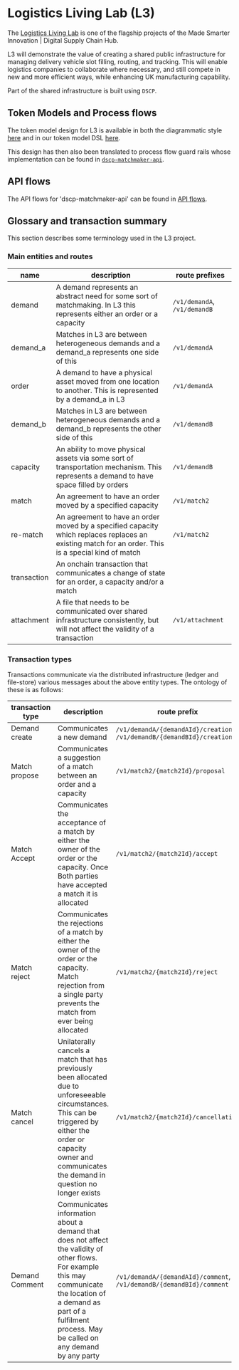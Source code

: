 # Logistics Living Lab (L3)

The [Logistics Living Lab](https://digitalsupplychainhub.uk/showcase/logistics-living-lab/) is one of the flagship projects of the Made Smarter Innovation | Digital Supply Chain Hub.

L3 will demonstrate the value of creating a shared public infrastructure for managing delivery vehicle slot filling, routing, and tracking. This will enable logistics companies to collaborate where necessary, and still compete in new and more efficient ways, while enhancing UK manufacturing capability.

Part of the shared infrastructure is built using `DSCP`.

## Token Models and Process flows

The token model design for L3 is available in both the diagrammatic style [here](./tokens.md) and in our token model DSL [here](./l3.dscp).

This design has then also been translated to process flow guard rails whose implementation can be found in [`dscp-matchmaker-api`](https://github.com/digicatapult/dscp-matchmaker-api#process-flows).

## API flows

The API flows for 'dscp-matchmaker-api' can be found in [API flows](api_flow.md).

## Glossary and transaction summary

This section describes some terminology used in the L3 project.

### Main entities and routes

| name        | description                                                                                                                                         | route prefixes               |
| ----------- | --------------------------------------------------------------------------------------------------------------------------------------------------- | ---------------------------- |
| demand      | A demand represents an abstract need for some sort of matchmaking. In L3 this represents either an order or a capacity                              | `/v1/demandA`, `/v1/demandB` |
| demand_a    | Matches in L3 are between heterogeneous demands and a demand_a represents one side of this                                                          | `/v1/demandA`                |
| order       | A demand to have a physical asset moved from one location to another. This is represented by a demand_a in L3                                       | `/v1/demandA`                |
| demand_b    | Matches in L3 are between heterogeneous demands and a demand_b represents the other side of this                                                    | `/v1/demandB`                |
| capacity    | An ability to move physical assets via some sort of transportation mechanism. This represents a demand to have space filled by orders               | `/v1/demandB`                |
| match       | An agreement to have an order moved by a specified capacity                                                                                         | `/v1/match2`                 |
| re-match    | An agreement to have an order moved by a specified capacity which replaces replaces an existing match for an order. This is a special kind of match | `/v1/match2`                 |
| transaction | An onchain transaction that communicates a change of state for an order, a capacity and/or a match                                                  |
| attachment  | A file that needs to be communicated over shared infrastructure consistently, but will not affect the validity of a transaction                     | `/v1/attachment`             |

### Transaction types

Transactions communicate via the distributed infrastructure (ledger and file-store) various messages about the above entity types. The ontology of these is as follows:

| transaction type | description                                                                                                                                                                                                                   | route prefix                                                           |
| ---------------- | ----------------------------------------------------------------------------------------------------------------------------------------------------------------------------------------------------------------------------- | ---------------------------------------------------------------------- |
| Demand create    | Communicates a new demand                                                                                                                                                                                                     | `/v1/demandA/{demandAId}/creation`, `/v1/demandB/{demandBId}/creation` |
| Match propose    | Communicates a suggestion of a match between an order and a capacity                                                                                                                                                          | `/v1/match2/{match2Id}/proposal`                                       |
| Match Accept     | Communicates the acceptance of a match by either the owner of the order or the capacity. Once Both parties have accepted a match it is allocated                                                                              | `/v1/match2/{match2Id}/accept`                                         |
| Match reject     | Communicates the rejections of a match by either the owner of the order or the capacity. Match rejection from a single party prevents the match from ever being allocated                                                     | `/v1/match2/{match2Id}/reject`                                         |
| Match cancel     | Unilaterally cancels a match that has previously been allocated due to unforeseeable circumstances. This can be triggered by either the order or capacity owner and communicates the demand in question no longer exists      | `/v1/match2/{match2Id}/cancellation`                                   |
| Demand Comment   | Communicates information about a demand that does not affect the validity of other flows. For example this may communicate the location of a demand as part of a fulfilment process. May be called on any demand by any party | `/v1/demandA/{demandAId}/comment`, `/v1/demandB/{demandBId}/comment`   |
